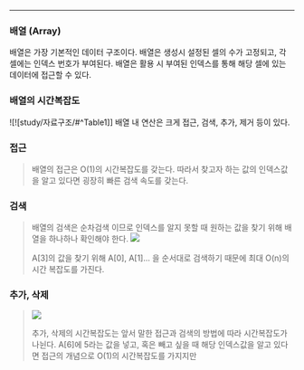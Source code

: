 
---

### 배열 (Array)

배열은 가장 기본적인 데이터 구조이다. 배열은 생성시 설정된 셀의 수가 고정되고, 각 셀에는 인덱스 번호가 부여된다. 배열은 활용 시 부여된 인덱스를 통해 해당 셀에 있는 데이터에 접근할 수 있다.

### 배열의 시간복잡도

![![study/자료구조/#^Table1]]
배열 내 연산은 크게 접근, 검색, 추가, 제거 등이 있다.


### 접근

>   
>   배열의 접근은 O(1)의 시간복잡도를 갖는다. 따라서 찾고자 하는 값의 인덱스값을 알고 있다면 굉장히 
>   빠른 검색 속도를 갖는다.
>   

### 검색

>   
>   배열의 검색은 순차검색 이므로 인덱스를 알지 못할 때 원하는 값을 찾기 위해 배열을 하나하나 확인해야 한다.
>   ![](https://i.imgur.com/HI7Xtlh.png)
>   
>   A[3]의 값을 찾기 위해 A[0], A[1]... 을 순서대로 검색하기 때문에 최대 O(n)의 시간 복잡도를 가진다.
>

### 추가, 삭제

>   ![](https://i.imgur.com/H8aQO9I.png)
>
>   추가, 삭제의 시간복잡도는 앞서 말한 접근과 검색의 방법에 따라 시간복잡도가 나뉜다.
>   A[6]에 5라는 값을 넣고, 혹은 빼고 싶을 때 해당 인덱스값을 알고 있다면 접근의 개념으로 O(1)의 
>   시간복잡도를 가지지만 
>
>

